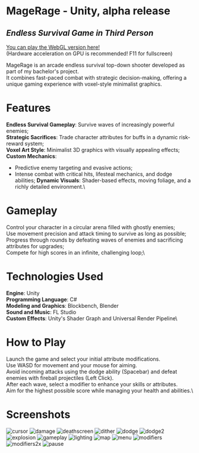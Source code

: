 # MageRage - Unity, alpha release
## _Endless Survival Game in Third Person_

[You can play the WebGL version here!](https://raducot.github.io/MageRageUnity/)\
(Hardware acceleration on GPU is recommended! F11 for fullscreen)

MageRage is an arcade endless survival top-down shooter developed as part of my bachelor's project.\
It combines fast-paced combat with strategic decision-making, offering a unique gaming experience with voxel-style minimalist graphics.

# Features

**Endless Survival Gameplay**: Survive waves of increasingly powerful enemies;\
**Strategic Sacrifices**: Trade character attributes for buffs in a dynamic risk-reward system;\
**Voxel Art Style**: Minimalist 3D graphics with visually appealing effects;\
**Custom Mechanics**:
- Predictive enemy targeting and evasive actions;
- Intense combat with critical hits, lifesteal mechanics, and dodge abilities;
**Dynamic Visuals**: Shader-based effects, moving foliage, and a richly detailed environment.\

# Gameplay

Control your character in a circular arena filled with ghostly enemies;\
Use movement precision and attack timing to survive as long as possible;\
Progress through rounds by defeating waves of enemies and sacrificing attributes for upgrades;\
Compete for high scores in an infinite, challenging loop;\

# Technologies Used
**Engine**: Unity\
**Programming Language**: C#\
**Modeling and Graphics**: Blockbench, Blender\
**Sound and Music**: FL Studio\
**Custom Effects**: Unity's Shader Graph and Universal Render Pipeline\

# How to Play
Launch the game and select your initial attribute modifications.\
Use WASD for movement and your mouse for aiming.\
Avoid incoming attacks using the dodge ability (Spacebar) and defeat enemies with fireball projectiles (Left Click).\
After each wave, select a modifier to enhance your skills or attributes.\
Aim for the highest possible score while managing your health and abilities.\

# Screenshots
![cursor](https://github.com/RaduCot/MageRageUnity/blob/main/gitimages/cursor.png?raw=true)
![damage](https://github.com/RaduCot/MageRageUnity/blob/main/gitimages/damage.png?raw=true)
![deathscreen](https://github.com/RaduCot/MageRageUnity/blob/main/gitimages/deathscreen.png?raw=true)
![dither](https://github.com/RaduCot/MageRageUnity/blob/main/gitimages/dither.png?raw=true)
![dodge](https://github.com/RaduCot/MageRageUnity/blob/main/gitimages/dodge.png?raw=true)
![dodge2](https://github.com/RaduCot/MageRageUnity/blob/main/gitimages/dodge2.png?raw=true)
![explosion](https://github.com/RaduCot/MageRageUnity/blob/main/gitimages/explosion.png?raw=true)
![gameplay](https://github.com/RaduCot/MageRageUnity/blob/main/gitimages/gameplay.png?raw=true)
![lighting](https://github.com/RaduCot/MageRageUnity/blob/main/gitimages/lighting.png?raw=true)
![map](https://github.com/RaduCot/MageRageUnity/blob/main/gitimages/map.png?raw=true)
![menu](https://github.com/RaduCot/MageRageUnity/blob/main/gitimages/menu.png?raw=true)
![modifiers](https://github.com/RaduCot/MageRageUnity/blob/main/gitimages/modifiers.png?raw=true)
![modifiers2x](https://github.com/RaduCot/MageRageUnity/blob/main/gitimages/modifiers2x.png?raw=true)
![pause](https://github.com/RaduCot/MageRageUnity/blob/main/gitimages/pause.png?raw=true)
